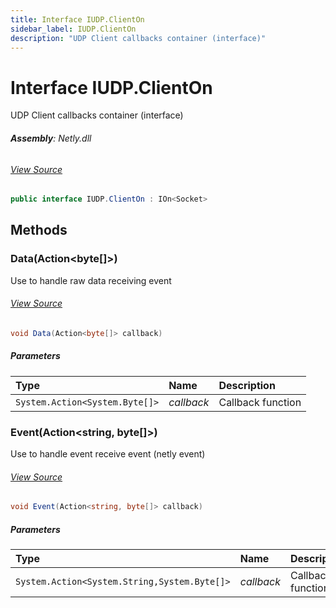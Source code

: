 ```yaml
---
title: Interface IUDP.ClientOn
sidebar_label: IUDP.ClientOn
description: "UDP Client callbacks container (interface)"
---
```

# Interface IUDP.ClientOn
UDP Client callbacks container (interface)

###### **Assembly**: Netly.dll
###### [View Source](https://github.com/alec1o/Netly/blob/dev/src/udp/interfaces/IUDP.ClientOn.cs#L11)
```csharp title="Declaration"
public interface IUDP.ClientOn : IOn<Socket>
```
## Methods
### Data(Action&lt;byte[]&gt;)
Use to handle raw data receiving event
###### [View Source](https://github.com/alec1o/Netly/blob/dev/src/udp/interfaces/IUDP.ClientOn.cs#L17)
```csharp title="Declaration"
void Data(Action<byte[]> callback)
```

##### Parameters

| Type | Name | Description |
|:--- |:--- |:--- |
| `System.Action<System.Byte[]>` | *callback* | Callback function |

### Event(Action&lt;string, byte[]&gt;)
Use to handle event receive event (netly event)
###### [View Source](https://github.com/alec1o/Netly/blob/dev/src/udp/interfaces/IUDP.ClientOn.cs#L23)
```csharp title="Declaration"
void Event(Action<string, byte[]> callback)
```

##### Parameters

| Type | Name | Description |
|:--- |:--- |:--- |
| `System.Action<System.String,System.Byte[]>` | *callback* | Callback function |

